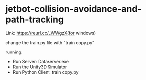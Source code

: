 # jetbot-collision-avoidance-and-path-tracking

Link: https://reurl.cc/LWWgzX(for windows)

change the train.py file with "train copy.py"

running:
* Run Server: Dataserver.exe
* Run the Unity3D Simulator 
* Run Python Client: train copy.py
